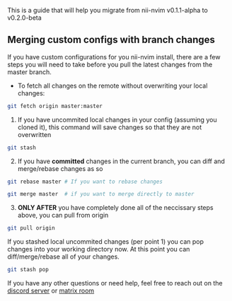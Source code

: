 This is a guide that will help you migrate from nii-nvim v0.1.1-alpha to v0.2.0-beta

## Merging custom configs with branch changes
If you have custom configurations for you nii-nvim install, there are a few steps you will need to take before you pull the latest changes from the master branch.
- To fetch all changes on the remote without overwriting your local changes:
```bash
git fetch origin master:master
```

1. If you have uncommited local changes in your config (assuming you cloned it), this command will save changes so that they are not overwritten
```bash
git stash
```

2. If you have **committed** changes in the current branch, you can diff and merge/rebase changes as so
```bash
git rebase master # If you want to rebase changes

git merge master  # if you want to merge directly to master
```

3. **ONLY AFTER** you have completely done all of the neccissary steps above, you can pull from origin
```bash
git pull origin
```

 If you stashed local uncommited changes (per point 1) you can pop changes into your working directory now. At this point you can diff/merge/rebase all of your changes.
 ```bash
 git stash pop
 ```

 If you have any other questions or need help, feel free to reach out on the [discord server](https://discord.gg/H6WY7cUkfw) or [matrix room](https://matrix.to/#/#nii-nvim:halogen.city)
